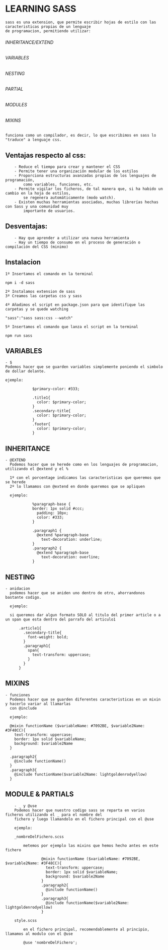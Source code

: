 # LEARNING SASS

    sass es una extension, que permite escribir hojas de estilo con las caracteristicas propias de un lenguaje
    de programacion, permitiendo utilizar:

###### INHERITANCE/EXTEND

###### VARIABLES

###### NESTING

###### PARTIAL

###### MODULES

###### MIXINS

    funciona como un compilador, es decir, lo que escribimos en sass lo "traduce" a lenguaje css.

## Ventajas respecto al css:

    	- Reduce el tiempo para crear y mantener el CSS
    	- Permite tener una organización modular de los estilos
    	- Proporciona estructuras avanzadas propias de los lenguajes de programación,
    		como variables, funciones, etc.
    	- Permite vigilar los ficheros, de tal manera que, si ha habido un cambio en la hoja de estilos,
    		se regenera automáticamente (modo watch).
    	- Existen muchas herramientas asociadas, muchas librerías hechas con Sass y una comunidad muy
    		importante de usuarios.

## Desventajas:

    	- Hay que aprender a utilizar una nueva herramienta
    	- Hay un tiempo de consumo en el proceso de generación o compilación del CSS (minimo)

## Instalacion

    1º Insertamos el comando en la terminal

`npm i -d sass`

    2º Instalamos extension de sass
    3º Creamos las carpetas css y sass

    4º Añadimos el script en package.json para que identifique las carpetas y se quede watching

`"sass":"sass sass:css --watch"`

    5º Insertamos el comando que lanza el script en la terminal

`npm run sass`

## VARIABLES

    - $
    Podemos hacer que se guarden variables simplemente poniendo el simbolo de dollar delante.

    ejemplo:

                $primary-color: #333;

                .title1{
                  color: $primary-color;
                }
                .secondary-title{
                  color: $primary-color;
                }
                .footer{
                  color: $primary-color;
                }

## INHERITANCE

    - @EXTEND
      Podemos hacer que se herede como en los lenguajes de programacion, utilizando el @extend y el %

      1º con el porcentage indicamos las caracteristicas que queremos que se herede
      2º lo llamamos con @extend en donde queremos que se apliquen

      ejemplo:

                %paragraph-base {
                border: 1px solid #ccc;
                  padding: 10px;
                  color: #333;
                }

                .paragraph1 {
                  @extend %paragraph-base
                    text-decoration: underline;
                }
                .paragraph2 {
                  @extend %paragraph-base
                    text-decoration: overline;
                }

## NESTING

    - anidacion
      podemos hacer que se aniden uno dentro de otro, ahorrandonos bastante codigo.

      ejemplo:

      si queremos dar algun formato SOLO al titulo del primer article o a un span que esta dentro del parrafo del articulo1

          .article1{
            .secondary-title{
              font-weight: bold;
            }
            .paragraph1{
              span{
                text-transform: uppercase;
              }
            }
          }

## MIXINS

    - funciones
      Podemos hacer que se guarden diferentes caracteristicas en un mixin y hacerlo variar al llamarlas
      con @include

      ejemplo:

      @mixin functionName ($variableName: #7092BE, $variable2Name: #3F48CC){
        text-transform: uppercase;
        border: 1px solid $variableName;
        background: $variable2Name
      }

      .paragraph2{
        @include functionName()
      }
      .paragraph3{
        @include functionName($variable2Name: lightgoldenrodyellow)
      }

## MODULE & PARTIALS

        - _ y @use
        Podemos hacer que nuestro codigo sass se reparta en varios ficheros utilizando el _ para el nombre del
        fichero y luego llamandolo en el fichero principal con el @use

        ejemplo:

        _nombreDelFichero.scss

            metemos por ejemplo las mixins que hemos hecho antes en este fichero

                    @mixin functionName ($variableName: #7092BE, $variable2Name: #3F48CC){
                      text-transform: uppercase;
                      border: 1px solid $variableName;
                      background: $variable2Name
                    }
                    .paragraph2{
                      @include functionName()
                    }
                    .paragraph3{
                      @include functionName($variable2Name: lightgoldenrodyellow)
                    }

        style.scss

            en el fichero principal, recomendablemente al principio, llamamos al modulo con el @use

            @use 'nombreDelFichero';
